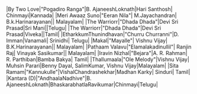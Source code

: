 |By Two Love|"Pogadiro Ranga"|B. AjaneeshLoknath|Hari Santhosh| Chinmayi|Kannada|
|Meri Awaaz Suno|"Eeran Nila"| M.Jayachandran| B.k.Harinarayanan|| Malayalam|
|The Warriorr|"Dhada Dhada"|Devi Sri Prasad|Sri Mani||Telugu|
|The Warriorr|"Dhada Dhada"|Devi Sri Prasad|Viveka||Tamil|
|EtharkkumThunindhavan|"Churru Churranni"|D. Imman|Vanamali| Srinidhi| Telugu|
|Makal|"Mayalle"| Vishnu Vijay| B.K.Harinarayanan|| Malayalam|
|Pathaam Valavu|"Elamalakadinullil"| Ranjin Raj| Vinayak Sasikumar|| Malayalam|
|Iravin Nizhal|"Bejara"|A. R. Rahman| R. Parthiban|Bamba Bakya| Tamil|
|Thallumaala|"Ole Melody"|Vishnu Vijay| Muhsin Parari|Benny Dayal, SalimKumar, Vishnu Vijay|Malayalam|
|Sita Ramam|"Kannukulle"|VishalChandrashekhar|Madhan Karky| Sinduri| Tamil|
|Kantara (D)|"AndhaalaNadhive"|B. AjaneeshLoknath|BhaskarabhatlaRavikumar|Chinmayi|Telugu|
